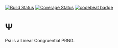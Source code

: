 [![Build Status](https://travis-ci.org/Dzol/psi.svg?branch=master)](https://travis-ci.org/Dzol/psi)
[![Coverage Status](https://coveralls.io/repos/github/Dzol/psi/badge.svg?branch=master)](https://coveralls.io/github/Dzol/psi)
[![codebeat badge](https://codebeat.co/badges/27ef1bb1-71fe-48b3-9435-dfe619290635)](https://codebeat.co/projects/github-com-dzol-psi-master)

# Ψ

Psi is a Linear Congruential PRNG.
